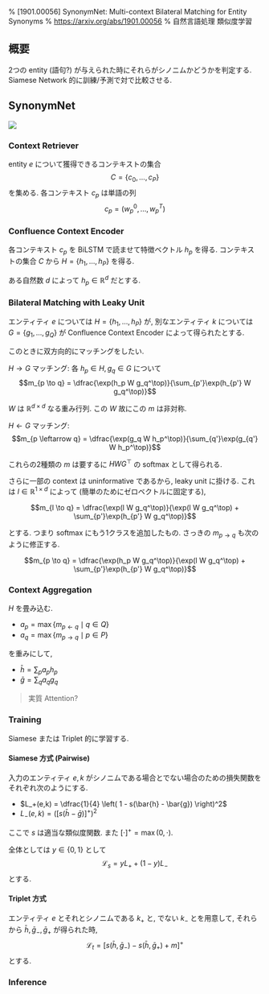 % [1901.00056] SynonymNet: Multi-context Bilateral Matching for Entity Synonyms
% https://arxiv.org/abs/1901.00056
% 自然言語処理 類似度学習

## 概要

2つの entity (語句?) が与えられた時にそれらがシノニムかどうかを判定する.
Siamese Network 的に訓練/予測で対で比較させる.

## SynonymNet

![](https://i.imgur.com/k3vGP6u.png)

### Context Retriever

entity $e$ について獲得できるコンテキストの集合
$$C = \{ c_0, \ldots, c_P \}$$
を集める.
各コンテキスト $c_p$ は単語の列
$$c_p = ( w_p^0,\ldots,w_p^T )$$

### Confluence Context Encoder

各コンテキスト $c_p$ を BiLSTM で読ませて特徴ベクトル $h_p$ を得る.
コンテキストの集合 $C$ から $H = \{h_1,\ldots,h_P\}$ を得る.

ある自然数 $d$ によって $h_p \in \mathbb R^d$ だとする.

### Bilateral Matching with Leaky Unit

エンティティ $e$ については $H = \{h_1,\ldots,h_P\}$ が,
別なエンティティ $k$ については $G = \{g_1,\ldots,g_Q\}$ が Confluence Context Encoder によって得られたとする.

このときに双方向的にマッチングをしたい.

$H \to G$ マッチング:
各 $h_p \in H, g_q \in G$ について
$$m_{p \to q} = \dfrac{\exp(h_p W g_q^\top)}{\sum_{p'}\exp(h_{p'} W g_q^\top)}$$

$W$ は $\mathbb R^{d \times d}$ なる重み行列.
この $W$ 故にこの $m$ は非対称.

$H \leftarrow G$ マッチング:
$$m_{p \leftarrow q} = \dfrac{\exp(g_q W h_p^\top)}{\sum_{q'}\exp(g_{q'} W h_p^\top)}$$

これらの2種類の $m$ は要するに $HWG^\top$ の softmax として得られる.

さらに一部の context は uninformative であるから, leaky unit に掛ける.
これは $l \in \mathbb R^{1 \times d}$ によって (簡単のためにゼロベクトルに固定する),

$$m_{l \to q} = \dfrac{\exp(l W g_q^\top)}{\exp(l W g_q^\top) + \sum_{p'}\exp(h_{p'} W g_q^\top)}$$

とする. つまり softmax にもう1クラスを追加したもの.
さっきの $m_{p \to q}$ も次のように修正する.

$$m_{p \to q} = \dfrac{\exp(h_p W g_q^\top)}{\exp(l W g_q^\top) + \sum_{p'}\exp(h_{p'} W g_q^\top)}$$

### Context Aggregation

$H$ を畳み込む.

- $a_p = \max \{ m_{p \leftarrow q} \mid q \in Q \}$
- $a_q = \max \{ m_{p \to q} \mid p \in P \}$

を重みにして,

- $\bar{h} = \sum_p a_p h_p$
- $\bar{g} = \sum_q a_q g_q$

> 実質 Attention?

### Training

Siamese または Triplet 的に学習する.

#### Siamese 方式 (Pairwise)

入力のエンティティ $e,k$ がシノニムである場合とでない場合のための損失関数をそれぞれ次のようにする.

- $L_+(e,k) = \dfrac{1}{4} \left( 1 - s(\bar{h} - \bar{g}) \right)^2$
- $L_-(e,k) = \left( [ s(\bar{h} - \bar{g}) ]^+ \right)^2$

ここで $s$ は適当な類似度関数.
また $[ \cdot ]^+ = \max(0, \cdot)$.

全体としては $y \in \{0,1\}$ として
$$\mathcal L_s = y L_+ + (1-y) L_-$$
とする.

#### Triplet 方式

エンティティ $e$ とそれとシノニムである $k_+$ と, でない $k_-$ とを用意して,
それらから $\bar{h}, \bar{g}_-, \bar{g}_+$ が得られた時,
$$\mathcal L_t = [ s(\bar{h}, \bar{g}_-) - s(\bar{h}, \bar{g}_+) + m ]^+$$
とする.

### Inference
